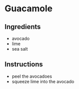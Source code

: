 # Guacamole
## Ingredients
* avocado
* lime
* sea salt
## Instructions
* peel the avocadoes
* squeeze lime into the avocado
